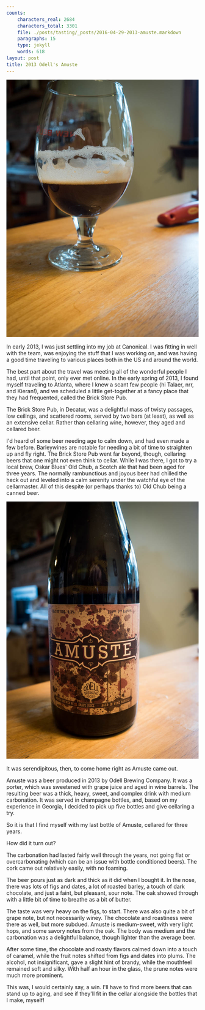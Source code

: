 ```yaml
---
counts:
    characters_real: 2684
    characters_total: 3301
    file: ./posts/tasting/_posts/2016-04-29-2013-amuste.markdown
    paragraphs: 15
    type: jekyll
    words: 618
layout: post
title: 2013 Odell's Amuste
---
```


![In the glass](/assets/tasting/amuste-2.jpg)

In early 2013, I was just settling into my job at Canonical.  I was fitting in well with the team, was enjoying the stuff that I was working on, and was having a good time traveling to various places both in the US and around the world.

The best part about the travel was meeting all of the wonderful people I had, until that point, only ever met online.  In the early spring of 2013, I found myself traveling to Atlanta, where I knew a scant few people (hi Talaer, nrr, and Kieran!), and we scheduled a little get-together at a fancy place that they had frequented, called the Brick Store Pub.

The Brick Store Pub, in Decatur, was a delightful mass of twisty passages, low ceilings, and scattered rooms, served by two bars (at least), as well as an extensive cellar.  Rather than cellaring wine, however, they aged and cellared beer.

I'd heard of some beer needing age to calm down, and had even made a few before.  Barleywines are notable for needing a bit of time to straighten up and fly right.  The Brick Store Pub went far beyond, though, cellaring beers that one might not even think to cellar.  While I was there, I got to try a local brew, Oskar Blues' Old Chub, a Scotch ale that had been aged for three years.  The normally rambunctious and joyous beer had chilled the heck out and leveled into a calm serenity under the watchful eye of the cellarmaster.  All of this despite (or perhaps thanks to) Old Chub being a canned beer.

![Odell's Amuste](/assets/tasting/amuste-1.jpg)

It was serendipitous, then, to come home right as Amuste came out.

Amuste was a beer produced in 2013 by Odell Brewing Company.  It was a porter, which was sweetened with grape juice and aged in wine barrels.  The resulting beer was a thick, heavy, sweet, and complex drink with medium carbonation.  It was served in champagne bottles, and, based on my experience in Georgia, I decided to pick up five bottles and give cellaring a try.

So it is that I find myself with my last bottle of Amuste, cellared for three years.

How did it turn out?

The carbonation had lasted fairly well through the years, not going flat or overcarbonating (which can be an issue with bottle conditioned beers).  The cork came out relatively easily, with no foaming.

The beer pours just as dark and thick as it did when I bought it.  In the nose, there was lots of figs and dates, a lot of roasted barley, a touch of dark chocolate, and just a faint, but pleasant, sour note.  The oak showed through with a little bit of time to breathe as a bit of butter.

The taste was very heavy on the figs, to start.  There was also quite a bit of grape note, but not necessarily winey.  The chocolate and roastiness were there as well, but more subdued.  Amuste is medium-sweet, with very light hops, and some savory notes from the oak.  The body was medium and the carbonation was a delightful balance, though lighter than the average beer.

After some time, the chocolate and roasty flavors calmed down into a touch of caramel, while the fruit notes shifted from figs and dates into plums.  The alcohol, not insignificant, gave a slight hint of brandy, while the mouthfeel remained soft and silky.  With half an hour in the glass, the prune notes were much more prominent.

This was, I would certainly say, a win.  I'll have to find more beers that can stand up to aging, and see if they'll fit in the cellar alongside the bottles that I make, myself!
